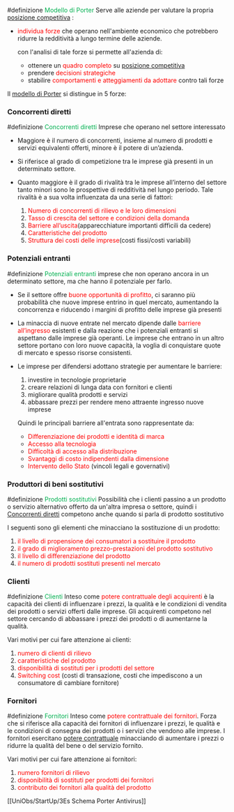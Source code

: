  #definizione <font color="#00b050">Modello di Porter</font>
  Serve alle aziende per valutare la propria <u>posizione competitiva</u> :
  - <font color="#ff0000">individua forze</font> che operano nell'ambiente economico che potrebbero ridurre la redditività a lungo termine delle aziende.

	con l'analisi di tale forze si permette all'azienda di:
	- ottenere un <font color="#ff0000">quadro completo</font> su <u>posizione competitiva</u>
	- prendere <font color="#ff0000">decisioni strategiche</font>
	- stabilire <font color="#ff0000">comportamenti e atteggiamenti da adottare </font>contro tali forze

Il <u>modello di Porter</u> si distingue in 5 forze:

### Concorrenti diretti

 #definizione <font color="#00b050">Concorrenti diretti</font>
   Imprese che operano nel settore interessato
   
 - Maggiore è il numero di concorrenti, insieme al numero di prodotti e servizi equivalenti offerti, minore è il potere di un’azienda.
 
 - Si riferisce al grado di competizione tra le imprese già presenti in un determinato settore.
 
 - Quanto maggiore è il grado di rivalità tra le imprese all’interno del settore tanto minori sono le prospettive di redditività nel lungo periodo. Tale rivalità è a sua volta influenzata da una serie di fattori:
	 1. <font color="#ff0000">Numero di concorrenti di rilievo e le loro dimensioni</font>
	 2. <font color="#ff0000">Tasso di crescita del settore e condizioni della domanda</font>
	 3. <font color="#ff0000">Barriere all’uscita</font>(apparecchiature importanti difficili da cedere)
	 4. <font color="#ff0000">Caratteristiche del prodotto</font>
	 5. <font color="#ff0000">Struttura dei costi delle imprese</font>(costi fissi/costi variabili)
### Potenziali entranti

#definizione <font color="#00b050">Potenziali entranti</font>
   imprese che non operano ancora in un determinato settore, ma che hanno il potenziale per farlo.

- Se il settore offre <font color="#ff0000">buone opportunità di profitto</font>, ci saranno più probabilità che nuove imprese entrino in quel mercato, aumentando la concorrenza e riducendo i margini di profitto delle imprese già presenti

- La minaccia di nuove entrate nel mercato dipende dalle<font color="#ff0000"> barriere all’ingresso</font> esistenti e dalla reazione che i potenziali entranti si aspettano dalle imprese già operanti. Le imprese che entrano in un altro settore portano con loro nuove capacità, la voglia di conquistare quote di mercato e spesso risorse consistenti.

- Le imprese per difendersi adottano strategie per aumentare le barriere:
	1. investire in tecnologie proprietarie
	2. creare relazioni di lunga data  con fornitori e clienti
	3. migliorare qualità prodotti e servizi
	4. abbassare prezzi per rendere meno attraente ingresso nuove imprese

   Quindi le principali barriere all'entrata sono rappresentate da:
   - <font color="#ff0000">Differenziazione dei prodotti e identità di marca </font>
   - <font color="#ff0000">Accesso alla tecnologia </font>
   - <font color="#ff0000">Difficoltà di accesso alla distribuzione </font>
   - <font color="#ff0000">Svantaggi di costo indipendenti dalla dimensione </font>
   - <font color="#ff0000">Intervento dello Stato</font> (vincoli legali e governativi)


### Produttori di beni sostitutivi

#definizione<font color="#00b050"> Prodotti sostitutivi</font>
 Possibilità che i clienti passino a un prodotto o servizio alternativo offerto da un'altra impresa o settore, quindi i <u>Concorrenti diretti</u> competono anche quando si parla di prodotto sostitutivo

I seguenti sono gli elementi che minacciano la sostituzione di un prodotto:

1. <font color="#ff0000">il livello di propensione dei consumatori a sostituire il prodotto</font>
2. <font color="#ff0000">il grado di miglioramento prezzo-prestazioni del prodotto sostitutivo</font>
3. <font color="#ff0000">il livello di differenziazione del prodotto</font>
4. <font color="#ff0000">il numero di prodotti sostituti presenti nel mercato</font>
### Clienti

#definizione <font color="#00b050">Clienti</font>
 Inteso come <font color="#ff0000">potere contrattuale degli acquirenti</font> è la capacità dei clienti di influenzare i prezzi, la qualità e le condizioni di vendita dei prodotti o servizi offerti dalle imprese. Gli acquirenti competono nel settore cercando di abbassare i prezzi dei prodotti o di aumentarne la qualità.

 Vari motivi per cui fare attenzione ai clienti:
 
 1. <font color="#ff0000">numero di  clienti di rilievo</font>
 2. <font color="#ff0000"> caratteristiche del prodotto</font>
 3. <font color="#ff0000">disponibilità di sostituti per i prodotti del settore</font>
 4. <font color="#ff0000">Switching cost</font> (costi di transazione, costi che impediscono a un consumatore di cambiare fornitore)
### Fornitori

 #definizione <font color="#00b050">Fornitori</font>
  Inteso come <font color="#ff0000">potere contrattuale dei fornitori</font>. Forza che si riferisce alla capacità dei fornitori di influenzare i prezzi, le qualità e le condizioni di consegna dei prodotti o i servizi che vendono alle imprese. I fornitori esercitano <u>potere contrattuale</u> minacciando di aumentare i prezzi o ridurre la qualità del bene o del servizio fornito.

  Vari motivi per cui fare attenzione ai fornitori:
  
  1. <font color="#ff0000">numero fornitori di rilievo</font>
  2. <font color="#ff0000">disponibilità di sostituti per prodotti dei fornitori</font>
  3. <font color="#ff0000">contributo dei fornitori alla qualità del prodotto</font>

[[UniObs/StartUp/3Es Schema Porter Antivirus]]
